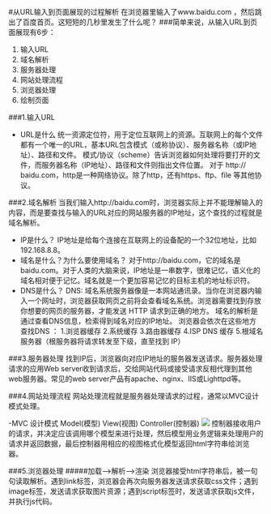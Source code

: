 #从URL输入到页面展现的过程解析
在浏览器里输入了www.baidu.com ，然后跳出了百度首页。这短短的几秒里发生了什么呢？
###简单来说，从输入URL到页面展现有6步：
1. 输入URL
2. 域名解析
3. 服务器处理
4. 网站处理流程
5. 浏览器处理
6. 绘制页面

###1.输入URL  
- URL是什么
统一资源定位符，用于定位互联网上的资源。互联网上的每个文件都有一个唯一的URL，基本URL包含模式（或称协议）、服务器名称（或IP地址）、路径和文件。
模式/协议（scheme）告诉浏览器如何处理将要打开的文件，而服务器名称（IP地址）、路径和文件则指出文件位置。
对于 http:// baidu.com，http是一种网络协议。除了http，还有https、ftp、file 等其他协议。


###2.域名解析
当我们输入http://baidu.com时，浏览器实际上并不能理解输入的内容，而是要查找与输入的URL对应的网站服务器的IP地址，这个查找的过程就是域名解析。
- IP是什么？
IP地址是给每个连接在互联网上的设备配的一个32位地址，比如192.168.8.8。
- 域名是什么？为什么要使用域名？
对于http://baidu.com，它的域名是baidu.com。对于人类的大脑来说，IP地址是一串数字，很难记忆，语义化的域名相对便于记忆。域名就是一个更加容易记忆的目标主机的地址标识符。
- DNS是什么？
DNS: 域名系统服务器像是一本网站通讯录。当你在浏览器内输入一个网址时，浏览器获取网页之前将会查看域名系统。浏览器需要找到存放你想要的网页的服务器，才能发送 HTTP 请求到正确的地方。
域名的解析是通过查看DNS信息，检索得到域名对应的IP地址。
浏览器会依次在这些地方查找DNS ：
1.浏览器缓存
2.系统缓存
3.路由器缓存
4.ISP DNS 缓存
5.根域名服务器（根服务器将请求转发至下级，直至找到  IP）


###3.服务器处理
找到IP后，浏览器向对应IP地址的服务器发送请求。服务器处理请求的应用Web server收到请求后，交给网站代码或接受请求反相代理到其他web服务器。常见的web server产品有apache、nginx、IIS或Lighttpd等。


###4.网站处理流程
网站处理流程就是服务器处理请求的过程，通常以MVC设计模式处理。

-MVC 设计模式
Model(模型) View(视图) Controller(控制器)
![](https://upload-images.jianshu.io/upload_images/4476214-b61d1e01e42e6a8a.png?imageMogr2/auto-orient/strip%7CimageView2/2/w/500)
控制器接收用户的请求，并决定应该调用哪个模型来进行处理，然后模型用业务逻辑来处理用户的请求并返回数据，最后控制器用相应的视图格式化模型返回html字符串给浏览器。


###5.浏览器处理
#####加载-->解析-->渲染
浏览器接受html字符串后，被一句句读取解析。遇到link标签，浏览器会再次向服务器发送请求获取css文件；遇到image标签，发送请求获取图片资源；遇到script标签时，发送请求获取js文件，并执行js代码。


